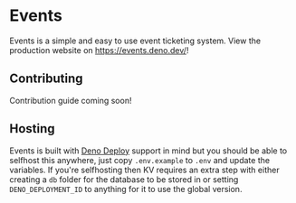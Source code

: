 # Events

Events is a simple and easy to use event ticketing system. View the production website on https://events.deno.dev/! 

## Contributing

Contribution guide coming soon!

## Hosting

Events is built with [Deno Deploy](https://deno.com/deploy) support in mind but you should be able to selfhost this anywhere, just copy `.env.example` to `.env` and update the variables.
If you're selfhosting then KV requires an extra step with either creating a `db` folder for the database to be stored in or setting `DENO_DEPLOYMENT_ID` to anything for it to use the global version.
